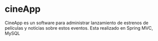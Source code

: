 # cineApp
CineApp es un software para administrar lanzamiento de estrenos de películas y noticias sobre estos eventos. Esta realizado en Spring MVC, MySQL

